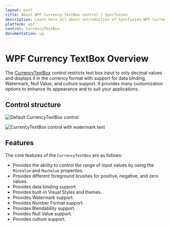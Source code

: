 ```yaml
---
layout: post
title: About WPF Currency TextBox control | Syncfusion
description: Learn here all about introduction of Syncfusion WPF Currency TextBox control, its elements and more.
platform: wpf
control: CurrencyTextBox
documentation: ug
---
```


# WPF Currency TextBox Overview

The [CurrencyTextBox](https://www.syncfusion.com/wpf-ui-controls/currency-textbox) control restricts text box input to only decimal values and displays it in the currency format with support for data binding, Watermark, Null Value, and culture support. It provides many customization options to enhance its appearance and to suit your applications.

## Control structure

![Default CurrencyTextBox control](Getting-Started_images/Getting-Started_img1.png)

![CurrencyTextBox control with watermark text](Getting-Started_images/Getting-Started_img2.png)

## Features

The core features of the `CurrencyTextBox` are as follows:

* Provides the ability to control the range of input values by using the `MinValue` and `MaxValue` properties.
* Provides different foreground brushes for positive, negative, and zero values.
* Provides data binding support.
* Provides built-in Visual Styles and themes.
* Provides Watermark support.
* Provides Number Format support. 
* Provides Blendability support.
* Provides Null Value support.
* Provides culture support.

